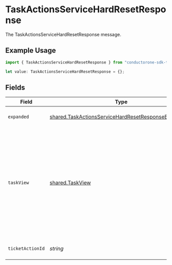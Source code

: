 # TaskActionsServiceHardResetResponse

The TaskActionsServiceHardResetResponse message.

## Example Usage

```typescript
import { TaskActionsServiceHardResetResponse } from "conductorone-sdk-typescript/sdk/models/shared";

let value: TaskActionsServiceHardResetResponse = {};
```

## Fields

| Field                                                                                                                                                                                            | Type                                                                                                                                                                                             | Required                                                                                                                                                                                         | Description                                                                                                                                                                                      |
| ------------------------------------------------------------------------------------------------------------------------------------------------------------------------------------------------ | ------------------------------------------------------------------------------------------------------------------------------------------------------------------------------------------------ | ------------------------------------------------------------------------------------------------------------------------------------------------------------------------------------------------ | ------------------------------------------------------------------------------------------------------------------------------------------------------------------------------------------------ |
| `expanded`                                                                                                                                                                                       | [shared.TaskActionsServiceHardResetResponseExpanded](../../../sdk/models/shared/taskactionsservicehardresetresponseexpanded.md)[]                                                                | :heavy_minus_sign:                                                                                                                                                                               | The expanded field.                                                                                                                                                                              |
| `taskView`                                                                                                                                                                                       | [shared.TaskView](../../../sdk/models/shared/taskview.md)                                                                                                                                        | :heavy_minus_sign:                                                                                                                                                                               | Contains a task and JSONPATH expressions that describe where in the expanded array related objects are located. This view can be used to display a fully-detailed dashboard of task information. |
| `ticketActionId`                                                                                                                                                                                 | *string*                                                                                                                                                                                         | :heavy_minus_sign:                                                                                                                                                                               | The ticketActionId field.                                                                                                                                                                        |